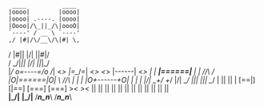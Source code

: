      ____          ____
    |oooo|        |oooo|
    |oooo| .----. |oooo|
    |Oooo|/\_||_/\|oooO|
    `----' / __ \ `----'
    ,/ |#|/\/__\/\|#| \,
   /  \|#|| |/\| ||#|/  \
  / \_/|_|| |/\| ||_|\_/ \
 |_\/    o\=----=/o    \/_|
 <_>      |=\__/=|      <_>
 <_>      |------|      <_>
 | |   ___|======|___   | |
//\\  / |O|======|O| \  //\\
|  |  | |O+------+O| |  |  |
|\/|  \_+/        \+_/  |\/|
\__/  _|||        |||_  \__/
      | ||        || |
     [==|]        [|==]
     [===]        [===]
      >_<          >_<
     || ||        || ||
     || ||        || ||
     || ||        || ||    
   __|\_/|__    __|\_/|__
  /___n_n___\  /___n_n___\
